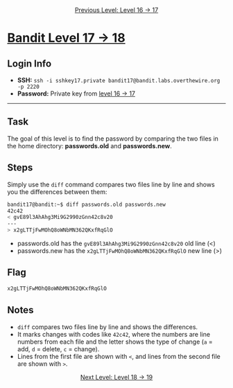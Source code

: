<p align="center">
<a href="level-16→17.md">Previous Level: Level 16 → 17</a>
</p>

# [Bandit Level 17 → 18](https://overthewire.org/wargames/bandit/bandit18.html)

## Login Info
- **SSH:** `ssh -i sshkey17.private bandit17@bandit.labs.overthewire.org -p 2220`
- **Password:** Private key from [level 16 → 17](level-16→17.md)

---

## Task 
The goal of this level is to find the password by comparing the two files in the home directory: **passwords.old** and **passwords.new**.


## Steps
Simply use the `diff` command compares two files line by line and shows you the differences between them:
```bash
bandit17@bandit:~$ diff passwords.old passwords.new
42c42
< gvE89l3AhAhg3Mi9G2990zGnn42c8v20
---
> x2gLTTjFwMOhQ8oWNbMN362QKxfRqGlO
```

- passwords.old has the  `gvE89l3AhAhg3Mi9G2990zGnn42c8v20` old line (<)  
- passwords.new has the `x2gLTTjFwMOhQ8oWNbMN362QKxfRqGlO` new line (>)

## Flag
```bash
x2gLTTjFwMOhQ8oWNbMN362QKxfRqGlO
```

## Notes
- `diff` compares two files line by line and shows the differences.
- It marks changes with codes like `42c42`, where the numbers are line numbers from each file and the letter shows the type of change (`a` = add, `d` = delete, `c` = change).
- Lines from the first file are shown with `<`, and lines from the second file are shown with `>`.


<p align="center">
<a href="level-18→19.md">Next Level: Level 18 → 19</a>
</p>


